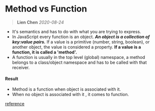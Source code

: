 # Method vs Function
> **Lien Chen** *2020-08-24*

* It's semantics and has to do with what you are trying to express.
* In JavaScript every function is an object. ***An object is a collection of key:value pairs.*** If a value is a primitive (number, string, boolean), or another object, the value is considered a property. **If a value is a function, it is called a 'method'.**
* A function is usually in the top level (global) namespace, a method belongs to a class/object namespace and has to be called with that receiver.

#### Result
* Method is a function when object is associated with it.
* When no object is associated with it , it comes to function.

[reference](https://stackoverflow.com/questions/15285293/method-vs-functions-and-other-questions)